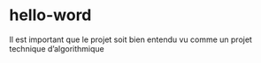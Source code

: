 # hello-word

Il est important que le projet soit bien entendu vu comme un projet technique d’algorithmique
